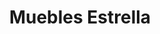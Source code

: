 ---
title: "Muebles Estrella"
url: /ciudad-autonoma-de-buenos-aires/muebles-estrella/
shop: Möbel
---